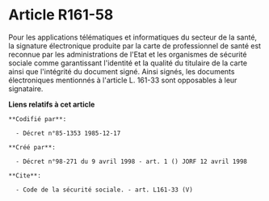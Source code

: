 # Article R161-58

Pour les applications télématiques et informatiques du secteur de la santé, la signature électronique produite par la carte
de professionnel de santé est reconnue par les administrations de l'Etat et les organismes de sécurité sociale comme
garantissant l'identité et la qualité du titulaire de la carte ainsi que l'intégrité du document signé. Ainsi signés, les
documents électroniques mentionnés à l'article L. 161-33 sont opposables à leur signataire.

**Liens relatifs à cet article**

	**Codifié par**:

	  - Décret n°85-1353 1985-12-17

	**Créé par**:

	  - Décret n°98-271 du 9 avril 1998 - art. 1 () JORF 12 avril 1998

	**Cite**:

	  - Code de la sécurité sociale. - art. L161-33 (V)
